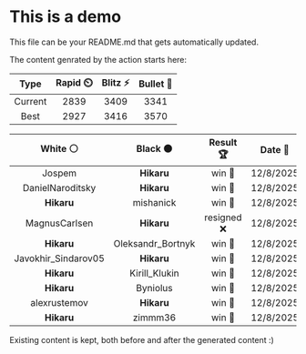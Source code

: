 # This is a demo

This file can be your README.md that gets automatically updated.

The content genrated by the action starts here:

<!--START_SECTION:chessStats-->
<!-- Automatically generated with https://github.com/Balastrong/chess-stats-action -->

| Type | Rapid ⏲️ | Blitz ⚡ | Bullet 🔫 |
|:---:|:---:|:---:|:---:|
| Current | 2839 | 3409 | 3341 |
| Best | 2927 | 3416 | 3570 |

| White ⚪ | Black ⚫ | Result 🏆 | Date 📅 | Position 🗺️ | Type 🕕 |
|:---:|:---:|:---:|:---:|:---:|:---:|
| Jospem | **Hikaru** | win 🥇 | 12/8/2025 | <a href="http://www.ee.unb.ca/cgi-bin/tervo/fen.pl?select=8/8/8/1p6/1P6/1Pq5/K5k1/8 w - - 6 63">Link</a> | Blitz |
| DanielNaroditsky | **Hikaru** | win 🥇 | 12/8/2025 | <a href="http://www.ee.unb.ca/cgi-bin/tervo/fen.pl?select=8/8/R7/2b2p1p/5k2/6nP/6P1/4NK2 w - - 2 69">Link</a> | Blitz |
| **Hikaru** | mishanick | win 🥇 | 12/8/2025 | <a href="http://www.ee.unb.ca/cgi-bin/tervo/fen.pl?select=r6k/6Rp/1p1KNB2/3p1P2/3P4/4r3/6P1/8 b - - 4 44">Link</a> | Blitz |
| MagnusCarlsen | **Hikaru** | resigned ❌ | 12/8/2025 | <a href="http://www.ee.unb.ca/cgi-bin/tervo/fen.pl?select=8/p2PR3/1pk5/4P3/8/P1K5/5r2/8 b - - 2 54">Link</a> | Blitz |
| **Hikaru** | Oleksandr_Bortnyk | win 🥇 | 12/8/2025 | <a href="http://www.ee.unb.ca/cgi-bin/tervo/fen.pl?select=8/3k4/R3B3/5r2/1K6/8/8/8 b - - 62 97">Link</a> | Blitz |
| Javokhir_Sindarov05 | **Hikaru** | win 🥇 | 12/8/2025 | <a href="http://www.ee.unb.ca/cgi-bin/tervo/fen.pl?select=8/8/8/7p/5nk1/2pK4/4N3/8 w - - 10 65">Link</a> | Blitz |
| **Hikaru** | Kirill_Klukin | win 🥇 | 12/8/2025 | <a href="http://www.ee.unb.ca/cgi-bin/tervo/fen.pl?select=8/2r2k2/8/1p2R3/1P6/6P1/7P/6K1 b - - 1 44">Link</a> | Blitz |
| **Hikaru** | Byniolus | win 🥇 | 12/8/2025 | <a href="http://www.ee.unb.ca/cgi-bin/tervo/fen.pl?select=3RR3/kp6/p4pp1/2P5/7P/KP6/2r1n3/8 b - - 2 42">Link</a> | Blitz |
| alexrustemov | **Hikaru** | win 🥇 | 12/8/2025 | <a href="http://www.ee.unb.ca/cgi-bin/tervo/fen.pl?select=5nk1/p2r4/1p1pp2p/8/1PQP1p2/P6q/3BPP2/2R2K2 w - - 2 34">Link</a> | Blitz |
| **Hikaru** | zimmm36 | win 🥇 | 12/8/2025 | <a href="http://www.ee.unb.ca/cgi-bin/tervo/fen.pl?select=k7/Q6p/p7/4r1p1/PPq2p2/4Bn1P/4NP2/5K1R b - - 2 38">Link</a> | Blitz |

<!--END_SECTION:chessStats-->

Existing content is kept, both before and after the generated content :)
